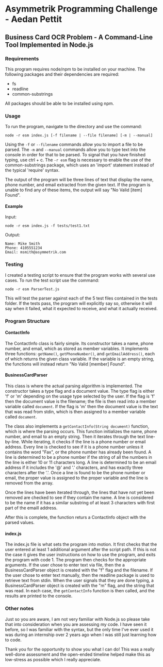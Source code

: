 # Asymmetrik Programming Challenge - Aedan Pettit
## Business Card OCR Problem - A Command-Line Tool Implemented in Node.js
### Requirements
This program requires node/npm to be installed on your machine. 
The following packages and their dependencies are required: 
* fs
* readline
* common-substrings

All packages should be able to be installed using npm.

### Usage
To run the program, navigate to the directory and use the command: 

    node -r esm index.js [-f filename | --file filename] [-m | --manual]

Using the `-f` or `--filename` commands allow you to import a file to be parsed. 
The `-m` and `--manual` commands allow you to type text into the console in order for that to be parsed.
To signal that you have finished typing, use ctrl + c.
The `-r esm` flag is necessary to enable the use of the common-substrings package, which uses an 'import' statement instead of the typical 'require' syntax.

The output of the program will be three lines of text that display the name, phone number, and email extracted from the given text.
If the program is unable to find any of these items, the output will say "No Valid [item] Found".

#### Example
Input: 

    node -r esm index.js -f tests/test1.txt
    
Output: 

    Name: Mike Smith
    Phone: 4105551234
    Email: msmith@asymmetrik.com

### Testing
I created a testing script to ensure that the program works with several use cases. 
To run the test script use the command:

    node -r esm ParserTest.js

This will test the parser against each of the 5 test files contained in the tests folder. 
If the tests pass, the program will explicitly say so, otherwise it will say when it failed, what it expected to receive, and what it actually received.

### Program Structure
#### ContactInfo
The ContactInfo class is fairly simple.
Its constructor takes a name, phone number, and email, which as stored as member variables.
It implements three functions: `getName()`, `getPhoneNumber()`, and `getEmailAddress()`, each of which returns the given class variable.
If the variable is an empty string, the functions will instead return "No Valid [member] Found".

#### BusinessCardParser
This class is where the actual parsing algorithm is implemented.
The constructor takes a type flag and a document value.
The type flag is either 'f' or 'm' depending on the usage type selected by the user. 
If the flag is 'f' then the document value is the filename; the file is then read into a member variable called `document`.
If the flag is 'm' then the document value is the text that was read from stdin, which is then assigned to a member variable called `document`.

The class also implements a `getContactInfo(String document)` function, which is where the parsing occurs. 
This function initializes the name, phone number, and email to an empty string.
Then it iterates through the text line-by-line. 
While iterating, it checks if the line is a phone number or email address.
Every line is checked to see if it is a phone number unless it contains the word "Fax", or the phone number has already been found.
A line is determined to be a phone number if the string of all the numbers in the line is either 10 or 11 characters long.
A line is determined to be an email address if it includes the '@' and '.' characters, and has exactly three characters after the '.'.
Once a line is found to be the phone number or email, the proper value is assigned to the proper variable and the line is removed from the array.

Once the lines have been iterated through, the lines that have not yet been removed are checked to see if they contain the name.
A line is considered to be the name if it has a similar substring of at least 3 characters with first part of the emaill address.

After this is complete, the function returs a ContactInfo object with the parsed values.

#### index.js
The index.js file is what sets the program into motion.
It first checks that the user entered at least 1 additional argument after the script path.
If this is not the case it gives the user instructions on how to use the program, and exits the program with code 1.
The program then checks for the appropriate arguments.
If the user chose to enter text via file, then the a BusinessCardParser object is created with the "f" flag and the filename.
If the user chose to enter text manually, then the readline package is used to retrieve text from stdin.
When the user signals that they are done typing, a BusinessCardParser object is created with the "m" flag, and the string that was read.
In each case, the `getContactInfo` function is then called, and the results are printed to the console.

### Other notes
Just so you are aware, I am not very familiar with Node.js so please take that into consideration when you are assessing my code. I have seen it before, so I was familiar with the syntax, but the only time I've ever used it was during an internship over 2 years ago when I was still just learning how to code. 

Thank you for the opportunity to show you what I can do! This was a really well-done assessment and the open-ended timeline helped make this as low-stress as possible which I really appreciate.

